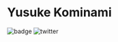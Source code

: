 # Yusuke Kominami

![badge](https://img.shields.io/badge/komi1230-passing-blue)
![twitter](https://img.shields.io/twitter/follow/komi_edtr_1230?label=Follow%20me%20%21)

